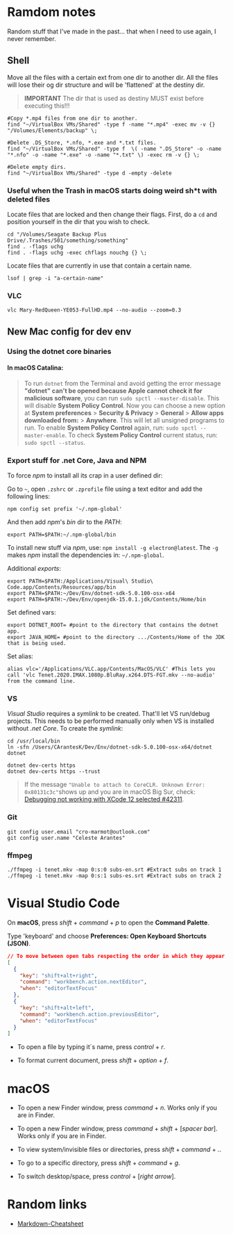 # Ramdom notes
Random stuff that I've made in the past... that when I need to use again, I never remember.

## Shell

Move all the files with a certain ext from one dir to another dir. All the files will lose their og dir structure and will be 'flattened' at the destiny dir.

> **IMPORTANT** The dir that is used as destiny MUST exist before executing this!!!

```shell
#Copy *.mp4 files from one dir to another.
find "~/VirtualBox VMs/Shared" -type f -name "*.mp4" -exec mv -v {} "/Volumes/Elements/backup" \;

#Delete .DS_Store, *.nfo, *.exe and *.txt files.
find "~/VirtualBox VMs/Shared" -type f  \( -name ".DS_Store" -o -name "*.nfo" -o -name "*.exe" -o -name "*.txt" \) -exec rm -v {} \;

#Delete empty dirs.
find "~/VirtualBox VMs/Shared" -type d -empty -delete

```

### Useful when the Trash in macOS starts doing weird sh*t with deleted files

Locate files that are locked and then change their flags. First, do a `cd` and position yourself in the dir that you wish to check.

```shell
cd "/Volumes/Seagate Backup Plus Drive/.Trashes/501/something/something"
find . -flags uchg
find . -flags uchg -exec chflags nouchg {} \;
```

Locate files that are currently in use that contain a certain name.

```shell
lsof | grep -i "a-certain-name"
```


### VLC

```shell
vlc Mary-RedQueen-YE053-FullHD.mp4 --no-audio --zoom=0.3
```

## New Mac config for dev env


### Using the dotnet core binaries

#### In macOS Catalina:

> To run `dotnet` from the Terminal and avoid getting the error message **"dotnet" can't be opened because Apple cannot check it for malicious software**, you can run `sudo spctl --master-disable`. This will disable **System Policy Control**. Now you can choose a new option at **System preferences** > **Security & Privacy** > **General** > **Allow apps downloaded from:** > **Anywhere**. This will let all unsigned programs to run. To enable **System Policy Control** again, run: `sudo spctl --master-enable`. To check **System Policy Control** current status, run: `sudo spctl --status`.

### Export stuff for .net Core, Java and NPM

To force *npm* to install all its crap in a user defined dir:

Go to `~`, open `.zshrc` or `.zprofile` file using a text editor and add the following lines:

```shell
npm config set prefix '~/.npm-global'
```

And then add *npm*'s *bin* dir to the *PATH*:

```shell
export PATH=$PATH:~/.npm-global/bin
```

To install new stuff via *npm*, use: `npm install -g electron@latest`. The `-g` makes *npm* install the dependencies in: `~/.npm-global`.

Additional *exports*:

```shell
export PATH=$PATH:/Applications/Visual\ Studio\ Code.app/Contents/Resources/app/bin
export PATH=$PATH:~/Dev/Env/dotnet-sdk-5.0.100-osx-x64
export PATH=$PATH:~/Dev/Env/openjdk-15.0.1.jdk/Contents/Home/bin
```

Set defined vars:

```shell
export DOTNET_ROOT= #point to the directory that contains the dotnet app.
export JAVA_HOME= #point to the directory .../Contents/Home of the JDK that is being used.
```

Set alias:

```shell
alias vlc='/Applications/VLC.app/Contents/MacOS/VLC' #This lets you call 'vlc Tenet.2020.IMAX.1080p.BluRay.x264.DTS-FGT.mkv --no-audio' from the command line.
```

### VS

*Visual Studio* requires a *symlink* to be created. That'll let VS run/debug projects. This needs to be performed manually only when VS is installed without *.net Core*. To create the *symlink*:

```shell
cd /usr/local/bin
ln -sfn /Users/CArantesK/Dev/Env/dotnet-sdk-5.0.100-osx-x64/dotnet dotnet
```

```shell
dotnet dev-certs https
dotnet dev-certs https --trust
```

> If the message `"Unable to attach to CoreCLR. Unknown Error: 0x80131c3c"`shows up and you are in macOS Big Sur, check: [Debugging not working with XCode 12 selected #42311](https://github.com/dotnet/runtime/issues/42311).

### Git

```shell
git config user.email "cro-marmot@outlook.com"
git config user.name "Celeste Arantes"
```

### ffmpeg
```shell
./ffmpeg -i tenet.mkv -map 0:s:0 subs-en.srt #Extract subs on track 1
./ffmpeg -i tenet.mkv -map 0:s:1 subs-es.srt #Extract subs on track 2
```

# Visual Studio Code

On **macOS**, press _shift_ + _command_ + _p_ to open the **Command Palette**.

Type 'keyboard' and choose **Preferences: Open Keyboard Shortcuts (JSON)**.

```json
// To move between open tabs respecting the order in which they appear.
[
  {
    "key": "shift+alt+right",
    "command": "workbench.action.nextEditor",
    "when": "editorTextFocus"
  },
  {
    "key": "shift+alt+left",
    "command": "workbench.action.previousEditor",
    "when": "editorTextFocus"
  }
]
```

- To open a file by typing it´s name, press _control_ + _r_.

- To format current document, press _shift_ + _option_ + _f_.

# macOS

- To open a new Finder window, press _command_ + _n_. Works only if you are in Finder.

- To open a new Finder window, press _command_ + _shift_ + [_spacer bar_]. Works only if you are in Finder.

- To view system/invisible files or directories, press _shift_ + _command_ + _._.

- To go to a specific directory, press _shift_ + _command_ + _g_.

- To switch desktop/space, press _control_ + [_right arrow_].

# Random links

* [Markdown-Cheatsheet](https://github.com/adam-p/markdown-here/wiki/Markdown-Cheatsheet)